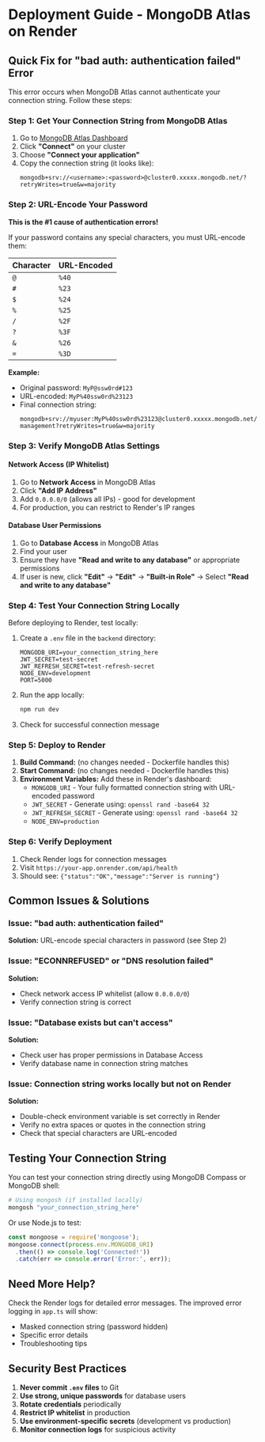# Deployment Guide - MongoDB Atlas on Render

## Quick Fix for "bad auth: authentication failed" Error

This error occurs when MongoDB Atlas cannot authenticate your connection string. Follow these steps:

### Step 1: Get Your Connection String from MongoDB Atlas

1. Go to [MongoDB Atlas Dashboard](https://cloud.mongodb.com)
2. Click **"Connect"** on your cluster
3. Choose **"Connect your application"**
4. Copy the connection string (it looks like):
   ```
   mongodb+srv://<username>:<password>@cluster0.xxxxx.mongodb.net/?retryWrites=true&w=majority
   ```

### Step 2: URL-Encode Your Password

**This is the #1 cause of authentication errors!**

If your password contains any special characters, you must URL-encode them:

| Character | URL-Encoded |
|-----------|-------------|
| `@` | `%40` |
| `#` | `%23` |
| `$` | `%24` |
| `%` | `%25` |
| `/` | `%2F` |
| `?` | `%3F` |
| `&` | `%26` |
| `=` | `%3D` |

**Example:**
- Original password: `MyP@ssw0rd#123`
- URL-encoded: `MyP%40ssw0rd%23123`
- Final connection string:
  ```
  mongodb+srv://myuser:MyP%40ssw0rd%23123@cluster0.xxxxx.mongodb.net/user-management?retryWrites=true&w=majority
  ```

### Step 3: Verify MongoDB Atlas Settings

#### Network Access (IP Whitelist)

1. Go to **Network Access** in MongoDB Atlas
2. Click **"Add IP Address"**
3. Add `0.0.0.0/0` (allows all IPs) - good for development
4. For production, you can restrict to Render's IP ranges

#### Database User Permissions

1. Go to **Database Access** in MongoDB Atlas
2. Find your user
3. Ensure they have **"Read and write to any database"** or appropriate permissions
4. If user is new, click **"Edit"** → **"Edit"** → **"Built-in Role"** → Select **"Read and write to any database"**

### Step 4: Test Your Connection String Locally

Before deploying to Render, test locally:

1. Create a `.env` file in the `backend` directory:
   ```env
   MONGODB_URI=your_connection_string_here
   JWT_SECRET=test-secret
   JWT_REFRESH_SECRET=test-refresh-secret
   NODE_ENV=development
   PORT=5000
   ```

2. Run the app locally:
   ```bash
   npm run dev
   ```

3. Check for successful connection message

### Step 5: Deploy to Render

1. **Build Command:** (no changes needed - Dockerfile handles this)
2. **Start Command:** (no changes needed - Dockerfile handles this)
3. **Environment Variables:** Add these in Render's dashboard:
   - `MONGODB_URI` - Your fully formatted connection string with URL-encoded password
   - `JWT_SECRET` - Generate using: `openssl rand -base64 32`
   - `JWT_REFRESH_SECRET` - Generate using: `openssl rand -base64 32`
   - `NODE_ENV=production`

### Step 6: Verify Deployment

1. Check Render logs for connection messages
2. Visit `https://your-app.onrender.com/api/health`
3. Should see: `{"status":"OK","message":"Server is running"}`

## Common Issues & Solutions

### Issue: "bad auth: authentication failed"
**Solution:** URL-encode special characters in password (see Step 2)

### Issue: "ECONNREFUSED" or "DNS resolution failed"
**Solution:** 
- Check network access IP whitelist (allow `0.0.0.0/0`)
- Verify connection string is correct

### Issue: "Database exists but can't access"
**Solution:**
- Check user has proper permissions in Database Access
- Verify database name in connection string matches

### Issue: Connection string works locally but not on Render
**Solution:**
- Double-check environment variable is set correctly in Render
- Verify no extra spaces or quotes in the connection string
- Check that special characters are URL-encoded

## Testing Your Connection String

You can test your connection string directly using MongoDB Compass or MongoDB shell:

```bash
# Using mongosh (if installed locally)
mongosh "your_connection_string_here"
```

Or use Node.js to test:
```javascript
const mongoose = require('mongoose');
mongoose.connect(process.env.MONGODB_URI)
  .then(() => console.log('Connected!'))
  .catch(err => console.error('Error:', err));
```

## Need More Help?

Check the Render logs for detailed error messages. The improved error logging in `app.ts` will show:
- Masked connection string (password hidden)
- Specific error details
- Troubleshooting tips

## Security Best Practices

1. **Never commit `.env` files** to Git
2. **Use strong, unique passwords** for database users
3. **Rotate credentials** periodically
4. **Restrict IP whitelist** in production
5. **Use environment-specific secrets** (development vs production)
6. **Monitor connection logs** for suspicious activity


